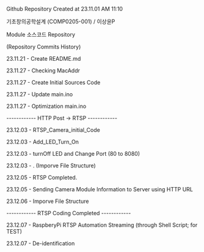 Github Repository Created at 23.11.01 AM 11:10

기초창의공학설계 (COMP0205-001) / 이상윤P

Module 소스코드 Repository

(Repository Commits History)

23.11.21 - Create README.md

23.11.27 - Checking MacAddr

23.11.27 - Create Initial Sources Code

23.11.27 - Update main.ino

23.11.27 - Optimization main.ino

------------ HTTP Post -> RTSP ------------

23.12.03 - RTSP_Camera_initial_Code

23.12.03 - Add_LED_Turn_On

23.12.03 - turnOff LED and Change Port (80 to 8080)

23.12.03 - . (Imporve File Structure)

23.12.05 - RTSP Completed.

23.12.05 - Sending Camera Module Information to Server using HTTP URL

23.12.06 - Imporve File Structure

------------ RTSP Coding Completed ------------

23.12.07 - RaspberyPi RTSP Automation Streaming (through Shell Script; for TEST)

23.12.07 - De-identification
